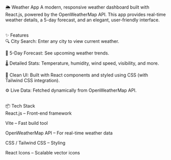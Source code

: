🌦️ Weather App
A modern, responsive weather dashboard built with React.js, powered by the OpenWeatherMap API.
This app provides real-time weather details, a 5-day forecast, and an elegant, user-friendly interface.
<br>
<br>

✨ Features<br>
🔍 City Search: Enter any city to view current weather.

📅 5-Day Forecast: See upcoming weather trends.

🌡️ Detailed Stats: Temperature, humidity, wind speed, visibility, and more.

🎨 Clean UI: Built with React components and styled using CSS (with Tailwind CSS integration).

⚙️ Live Data: Fetched dynamically from OpenWeatherMap API.
<br>
<br>

📦 Tech Stack<br>
React.js – Front-end framework

Vite – Fast build tool

OpenWeatherMap API – For real-time weather data

CSS / Tailwind CSS – Styling

React Icons – Scalable vector icons
